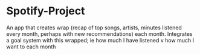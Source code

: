 # Spotify-Project
An app that creates wrap (recap of top songs, artists, minutes listened every month, perhaps with new recommendations) each month. Integrates a goal system with this wrapped; ie how much I have listened v how much I want to each month
